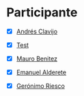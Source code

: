 # Participante

- [X] [Andrés Clavijo](Participantes/Andres-Clavijo.md) 
- [x] [Test](Participantes/test)
- [X] [Mauro Benitez](Participantes/Mauro-Benitez.md) 
- [X] [Emanuel Alderete](Participantes/Emanuel-Alderete.md)
- [X] [Gerónimo Riesco](Participantes/Geronimo-Riesco.md)

